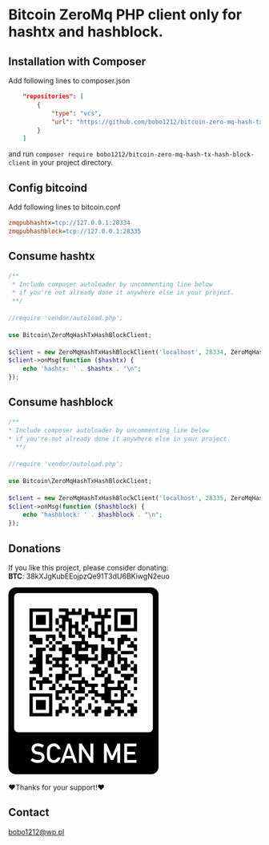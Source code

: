 # Bitcoin ZeroMq PHP client only for hashtx and hashblock.

## Installation with Composer

Add following lines to composer.json
```json
    "repositories": [
        {
            "type": "vcs",
            "url": "https://github.com/bobo1212/bitcoin-zero-mq-hash-tx-hash-block-client.git"
        }
    ]
```

and run ```composer require bobo1212/bitcoin-zero-mq-hash-tx-hash-block-client``` in your project directory.

## Config bitcoind 

Add following lines to bitcoin.conf

```ini
zmqpubhashtx=tcp://127.0.0.1:28334
zmqpubhashblock=tcp://127.0.0.1:28335
```

## Consume  hashtx
```php
/**
 * Include composer autoloader by uncommenting line below
 * if you're not already done it anywhere else in your project.
 **/

//require 'vendor/autoload.php';

use Bitcoin\ZeroMqHashTxHashBlockClient;

$client = new ZeroMqHashTxHashBlockClient('localhost', 28334, ZeroMqHashTxHashBlockClient::Q_NAME_HASH_TX);
$client->onMsg(function ($hashtx) {
    echo 'hashtx: ' . $hashtx . "\n";
});
```

## Consume  hashblock
```php
/**
* Include composer autoloader by uncommenting line below
* if you're not already done it anywhere else in your project.
  **/

//require 'vendor/autoload.php';

use Bitcoin\ZeroMqHashTxHashBlockClient;

$client = new ZeroMqHashTxHashBlockClient('localhost', 28335, ZeroMqHashTxHashBlockClient::Q_NAME_HASH_BLOCK);
$client->onMsg(function ($hashblock) {
    echo 'hashblock: ' . $hashblock . "\n";
});
```
## Donations
If you like this project, please consider donating:<br>
**BTC**: 38kXJgKubEEojpzQe91T3dU6BKiwgN2euo<br>
<p>
  <img src="assets/qrcode.png">
</p>
❤Thanks for your support!❤


## Contact
bobo1212@wp.pl